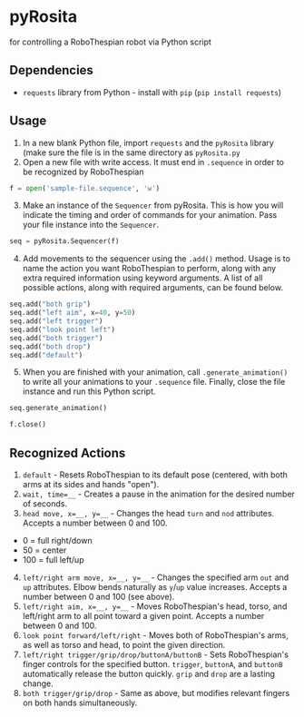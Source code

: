 # pyRosita
for controlling a RoboThespian robot via Python script

## Dependencies
* `requests` library from Python - install with `pip` (`pip install requests`)

## Usage
1. In a new blank Python file, import `requests` and the `pyRosita` library (make sure the file is in the same directory as `pyRosita.py`
2. Open a new file with write access. It must end in `.sequence` in order to be recognized by RoboThespian
```python
f = open('sample-file.sequence', 'w')
```
3. Make an instance of the `Sequencer` from pyRosita. This is how you will indicate the timing and order of commands for your animation. Pass your file instance into the `Sequencer`.
```python
seq = pyRosita.Sequencer(f)
```
4. Add movements to the sequencer using the `.add()` method. Usage is to name the action you want RoboThespian to perform, along with any extra required information using keyword arguments. A list of all possible actions, along with required arguments, can be found below.
```python
seq.add("both grip")
seq.add("left aim", x=40, y=50)
seq.add("left trigger")
seq.add("look point left")
seq.add("both trigger")
seq.add("both drop")
seq.add("default")
```
5. When you are finished with your animation, call `.generate_animation()` to write all your animations to your `.sequence` file. Finally, close the file instance and run this Python script.
```python
seq.generate_animation()

f.close()
```

## Recognized Actions
1. `default` - Resets RoboThespian to its default pose (centered, with both arms at its sides and hands "open").
2. `wait, time=__` - Creates a pause in the animation for the desired number of seconds.
3. `head move, x=__, y=__` - Changes the head `turn` and `nod` attributes. Accepts a number between 0 and 100.
  * 0 = full right/down
  * 50 = center
  * 100 = full left/up
4. `left/right arm move, x=__, y=__` - Changes the specified arm `out` and `up` attributes. Elbow bends naturally as `y`/`up` value increases. Accepts a number between 0 and 100 (see above).
5. `left/right aim, x=__, y=__` - Moves RoboThespian's head, torso, and left/right arm to all point toward a given point. Accepts a number between 0 and 100.
6. `look point forward/left/right` - Moves both of RoboThespian's arms, as well as torso and head, to point the given direction.
7. `left/right trigger/grip/drop/buttonA/buttonB` - Sets RoboThespian's finger controls for the specified button. `trigger`, `buttonA`, and `buttonB` automatically release the button quickly. `grip` and `drop` are a lasting change.
8. `both trigger/grip/drop` - Same as above, but modifies relevant fingers on both hands simultaneously.
